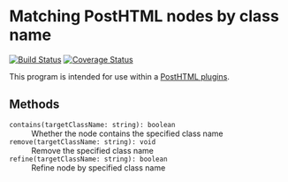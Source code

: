 # Matching PostHTML nodes by class name

[![Build Status](https://app.travis-ci.com/SaekiTominaga/posthtml-match-class.svg?branch=main)](https://app.travis-ci.com/SaekiTominaga/posthtml-match-class)
[![Coverage Status](https://coveralls.io/repos/github/SaekiTominaga/posthtml-match-class/badge.svg)](https://coveralls.io/github/SaekiTominaga/posthtml-match-class)

This program is intended for use within a [PostHTML plugins](https://posthtml.org/#/plugins/).

## Methods

<dl>
<dt><code>contains(targetClassName: string): boolean</code></dt>
<dd>Whether the node contains the specified class name</dd>
<dt><code>remove(targetClassName: string): void</code></dt>
<dd>Remove the specified class name</dd>
<dt><code>refine(targetClassName: string): boolean</code></dt>
<dd>Refine node by specified class name</dd>
</dl>
